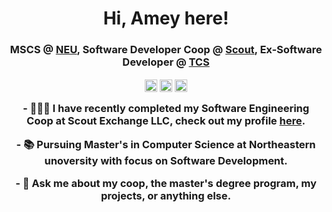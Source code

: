 <h1 align="center">Hi, Amey here!</h1>
<h3 align="center">MSCS @ <a href=https://www.khoury.northeastern.edu target="blank">NEU</a>, Software Developer Coop @ <a href=https://www.goscoutgo.com target="blank">Scout</a>, Ex-Software Developer @ <a href=https://www.tcs.com target="blank">TCS</a>
<p align="center">
<a href=mailto:arya.am@northeastern.edu target="blank"><img align="center" src=https://cdn.jsdelivr.net/npm/simple-icons@3.0.1/icons/gmail.svg alt="amey" height="20" width="20" /></a>
<a href=https://www.linkedin.com/in/ameyarya target="blank"><img align="center" src=https://cdn.jsdelivr.net/npm/simple-icons@3.0.1/icons/linkedin.svg alt="itsjafer" height="20" width="20" /></a>
<a href=https://ameyarya.github.io target="blank"><img align="center" src=https://cdn.jsdelivr.net/npm/simple-icons@3.0.1/icons/googlechrome.svg alt="itsjafer" height="20" width="20" /></a>
</p>
<p align="center">
- 👨🏻‍💻 I have recently completed my Software Engineering Coop at Scout Exchange LLC, check out my profile <a href=https://ameyarya.github.io/>here</a>.
</p>
<p align="center">
- 📚 Pursuing Master's in Computer Science at Northeastern unoversity with focus on Software Development.
</p>
<p align="center">
- 💬 Ask me about my coop, the master's degree program, my projects, or anything else.
</p>

